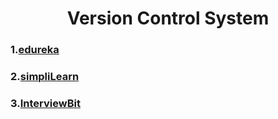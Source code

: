 <h1 align="center"> Version Control System</h1>

### 1.[edureka](https://www.edureka.co/blog/interview-questions/git-interview-questions/)

### 2.[simpliLearn](https://www.simplilearn.com/tutorials/git-tutorial/git-interview-questions)

### 3.[InterviewBit](https://www.interviewbit.com/git-interview-questions/)
